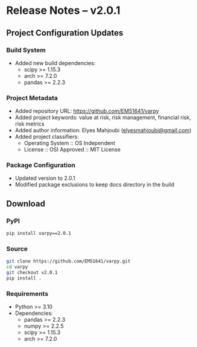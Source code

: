 # Release Notes – v2.0.1

## Project Configuration Updates

### Build System
- Added new build dependencies:
  - scipy >= 1.15.3
  - arch >= 7.2.0
  - pandas >= 2.2.3

### Project Metadata
- Added repository URL: https://github.com/EM51641/varpy
- Added project keywords: value at risk, risk management, financial risk, risk metrics
- Added author information: Elyes Mahjoubi (elyesmahjoubi@gmail.com)
- Added project classifiers:
  - Operating System :: OS Independent
  - License :: OSI Approved :: MIT License

### Package Configuration
- Updated version to 2.0.1
- Modified package exclusions to keep docs directory in the build

## Download

### PyPI
```bash
pip install varpy==2.0.1
```

### Source
```bash
git clone https://github.com/EM51641/varpy.git
cd varpy
git checkout v2.0.1
pip install .
```

### Requirements
- Python >= 3.10
- Dependencies:
  - pandas >= 2.2.3
  - numpy >= 2.2.5
  - scipy >= 1.15.3
  - arch >= 7.2.0

